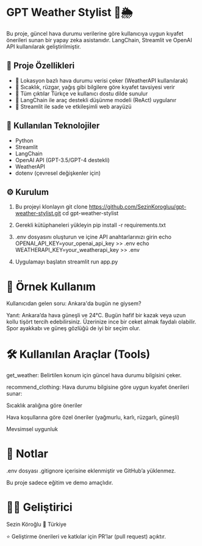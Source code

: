 # GPT Weather Stylist 👗🌦️

Bu proje, güncel hava durumu verilerine göre kullanıcıya uygun kıyafet önerileri sunan bir yapay zeka asistanıdır. LangChain, Streamlit ve OpenAI API kullanılarak geliştirilmiştir.

## 🧠 Proje Özellikleri

- 📍 Lokasyon bazlı hava durumu verisi çeker (WeatherAPI kullanılarak)
- 🧥 Sıcaklık, rüzgar, yağış gibi bilgilere göre kıyafet tavsiyesi verir
- 💬 Tüm çıktılar Türkçe ve kullanıcı dostu dilde sunulur
- 🔗 LangChain ile araç destekli düşünme modeli (ReAct) uygulanır
- 🎨 Streamlit ile sade ve etkileşimli web arayüzü

## 🔧 Kullanılan Teknolojiler

- Python
- Streamlit
- LangChain
- OpenAI API (GPT-3.5/GPT-4 destekli)
- WeatherAPI
- dotenv (çevresel değişkenler için)

## ⚙️ Kurulum

1. Bu projeyi klonlayın
git clone https://github.com/SezinKorogluu/gpt-weather-stylist.git
cd gpt-weather-stylist

 2. Gerekli kütüphaneleri yükleyin
pip install -r requirements.txt

 3. .env dosyasını oluşturun ve içine API anahtarlarınızı girin
echo OPENAI_API_KEY=your_openai_api_key >> .env
echo WEATHERAPI_KEY=your_weatherapi_key >> .env

 4. Uygulamayı başlatın
streamlit run app.py

# 🧪 Örnek Kullanım
Kullanıcıdan gelen soru:
Ankara'da bugün ne giysem?

Yanıt:
Ankara’da hava güneşli ve 24°C. Bugün hafif bir kazak veya uzun kollu tişört tercih edebilirsiniz. Üzerinize ince bir ceket almak faydalı olabilir. Spor ayakkabı ve güneş gözlüğü de iyi bir seçim olur.

# 🛠️ Kullanılan Araçlar (Tools)
get_weather:
Belirtilen konum için güncel hava durumu bilgisini çeker.

recommend_clothing:
Hava durumu bilgisine göre uygun kıyafet önerileri sunar:

 Sıcaklık aralığına göre öneriler

 Hava koşullarına göre özel öneriler (yağmurlu, karlı, rüzgarlı, güneşli)

 Mevsimsel uygunluk

# 📌 Notlar
.env dosyası .gitignore içerisine eklenmiştir ve GitHub’a yüklenmez.

Bu proje sadece eğitim ve demo amaçlıdır.

# 🧑‍💻 Geliştirici
Sezin Köroğlu
📍 Türkiye

⭐ Geliştirme önerileri ve katkılar için PR’lar (pull request) açıktır.

